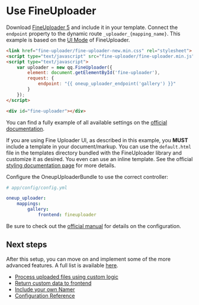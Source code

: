 Use FineUploader
================

Download [FineUploader 5](http://fineuploader.com/) and include it in your template. Connect the `endpoint` property to the dynamic route `_uploader_{mapping_name}`. This example is based on the [UI Mode](http://docs.fineuploader.com/branch/master/quickstart/01-getting-started.html) of FineUploader.

```html
<link href="fine-uploader/fine-uploader-new.min.css" rel="stylesheet">
<script type="text/javascript" src="fine-uploader/fine-uploader.min.js"></script>
<script type="text/javascript">
    var uploader = new qq.FineUploader({
        element: document.getElementById('fine-uploader'),
        request: {
            endpoint: "{{ oneup_uploader_endpoint('gallery') }}"
        }
    });
</script>

<div id="fine-uploader"></div>
```

You can find a fully example of all available settings on the [official documentation](http://docs.fineuploader.com/branch/master/quickstart/02-setting_options.html).

If you are using Fine Uploader UI, as described in this example, you **MUST** include a template in your document/markup. You can use the ``default.html`` file in the templates directory bundled with the FineUploader library and customize it as desired. You even can use an inline template. See the official [styling documentation page](http://docs.fineuploader.com/branch/master/features/styling.html) for more details.

Configure the OneupUploaderBundle to use the correct controller:

```yaml
# app/config/config.yml

oneup_uploader:
    mappings:
        gallery:
            frontend: fineuploader
```

Be sure to check out the [official manual](https://github.com/FineUploader/fine-uploader/blob/master/README.md) for details on the configuration.

Next steps
----------

After this setup, you can move on and implement some of the more advanced features. A full list is available [here](https://github.com/1up-lab/OneupUploaderBundle/blob/main/Resources/doc/index.md#next-steps).

* [Process uploaded files using custom logic](custom_logic.md)
* [Return custom data to frontend](response.md)
* [Include your own Namer](custom_namer.md)
* [Configuration Reference](configuration_reference.md)
